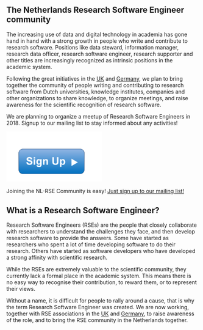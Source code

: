 
## The Netherlands Research Software Engineer community

The increasing use of data and digital technology in academia has gone hand
in hand with a strong growth in people who write and contribute to research
software. Positions like data steward, information manager, research data
officer, research software engineer, research supporter and other titles are
increasingly recognized as intrinsic positions in the academic system.

Following the great initiatives in the [UK](http://rse.ac.uk/) and
[Germany](http://www.de-rse.org/de), we plan to bring together the community
of people writing and contributing to research software from Dutch
universities, knowledge institutes, companies and other organizations to
share knowledge, to organize meetings, and raise awareness for the
scientific recognition of research software.

We are planning to organize a meetup of Research Software Engineers in 2018.
Signup to our mailing list to stay informed about any activities!


<!--- ## Join us! --->

<a href="https://lists.nl-rse.org/mailman/listinfo/everyone">
<img width="250px" src="img/signup.png"></a>

Joining the NL-RSE Community is easy! [Just sign up to our mailing list!](https://lists.nl-rse.org/mailman/listinfo/everyone)


## What is a Research Software Engineer?

Research Software Engineers (RSEs) are the people that closely collaborate
with researchers to understand the challenges they face, and then develop
research software to provide the answers. Some have started as researchers
who spent a lot of time developing software to do their research. Others
have started as software developers who have developed a strong affinity
with scientific research.

While the RSEs are extremely valuable to the scientific community, they
currently lack a formal place in the academic system. This means
there is no easy way to recognise their contribution, to reward
them, or to represent their views.

Without a name, it is difficult for people to rally around a
cause, that is why the term Research Software Engineer was
created. We are now working, together with RSE associations in the
[UK](http://rse.ac.uk/) and [Germany](http://www.de-rse.org/de),
to raise awareness of the role, and to bring the
RSE community in the Netherlands together.

